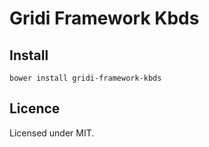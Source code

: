 # Gridi Framework Kbds

## Install
`bower install gridi-framework-kbds`

## Licence

Licensed under MIT.